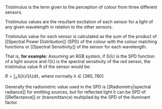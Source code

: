 Tristimulus is the term given to the perception of colour from three different sensors.

Tristimulus values are the resultant excitation of each sensor for a light of any given wavelength in relation to the other sensors.

Tristimulus value for each sensor is calculated as the sum of the product of [[Spectral Power Distribution]] (SPD) of the colour with the colour matching functions or [[Spectral Sensitivity]] of the sensor for each wavelength. 

That is, **for example:**
Assuming an RGB system, if $S(\lambda)$ is the SPD function of a light source and $\bar{r}(\lambda)$ is the spectral sensitivity of the red sensor, the tristimulus value R of the sensor would be:

$R=\int_{\lambda}S(\lambda)\bar{r}(\lambda)d\lambda$, where normally $\lambda\in [380, 780]$

Generally the radiometric value used in the SPD is [[Radiometry|spectral radiance]] for emitting sources, but for reflected light it can be SPD of [[Reflectance]] or (transmittance) multiplied by the SPD of the illuminant factor.
